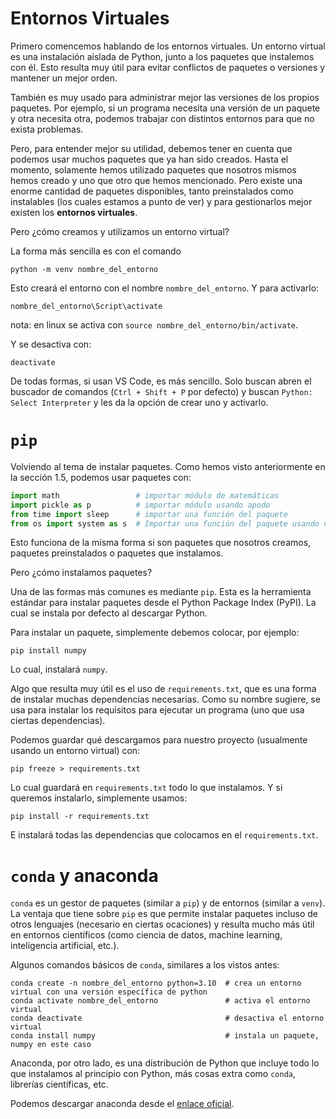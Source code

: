 # Entornos Virtuales

Primero comencemos hablando de los entornos virtuales. Un entorno virtual es una instalación aislada de Python, junto a los paquetes que instalemos con él. Esto resulta muy útil para evitar conflictos de paquetes o versiones y mantener un mejor orden.

También es muy usado para administrar mejor las versiones de los propios paquetes. Por ejemplo, si un programa necesita una versión de un paquete y otra necesita otra, podemos trabajar con distintos entornos para que no exista problemas.

Pero, para entender mejor su utilidad, debemos tener en cuenta que podemos usar muchos paquetes que ya han sido creados. Hasta el momento, solamente hemos utilizado paquetes que nosotros mismos hemos creado y uno que otro que hemos mencionado. Pero existe una enorme cantidad de paquetes disponibles, tanto preinstalados como instalables (los cuales estamos a punto de ver) y para gestionarlos mejor existen los **entornos virtuales**.

Pero ¿cómo creamos y utilizamos un entorno virtual?

La forma más sencilla es con el comando 
```shell
python -m venv nombre_del_entorno
```
Esto creará el entorno con el nombre `nombre_del_entorno`. Y para activarlo:
```shell
nombre_del_entorno\Script\activate
```
nota: en linux se activa con `source nombre_del_entorno/bin/activate`.

Y se desactiva con:
```shell
deactivate
```

De todas formas, si usan VS Code, es más sencillo. Solo buscan abren el buscador de comandos (`Ctrl + Shift + P` por defecto) y buscan `Python: Select Interpreter` y les da la opción de crear uno y activarlo.


# `pip`

Volviendo al tema de instalar paquetes. Como hemos visto anteriormente en la sección 1.5, podemos usar paquetes con:
```python 
import math                 # importar módulo de matemáticas
import pickle as p          # importar módulo usando apodo
from time import sleep      # importar una función del paquete
from os import system as s  # Importar una función del paquete usando un apodo
```

Esto funciona de la misma forma si son paquetes que nosotros creamos, paquetes preinstalados o paquetes que instalamos.

Pero ¿cómo instalamos paquetes?

Una de las formas más comunes es mediante `pip`. Esta es la herramienta estándar para instalar paquetes desde el Python Package Index (PyPI). La cual se instala por defecto al descargar Python.

Para instalar un paquete, simplemente debemos colocar, por ejemplo:
```shell
pip install numpy
```

Lo cual, instalará `numpy`.

Algo que resulta muy útil es el uso de `requirements.txt`, que es una forma de instalar muchas dependencias necesarias. Como su nombre sugiere, se usa para instalar los requisitos para ejecutar un programa (uno que usa ciertas dependencias).

Podemos guardar qué descargamos para nuestro proyecto (usualmente usando un entorno virtual) con:
```shell
pip freeze > requirements.txt
```
Lo cual guardará en `requirements.txt` todo lo que instalamos. Y si queremos instalarlo, simplemente usamos:
```shell
pip install -r requirements.txt
```
E instalará todas las dependencias que colocamos en el `requirements.txt`.


# `conda` y anaconda

`conda` es un gestor de paquetes (similar a `pip`) y de entornos (similar a `venv`). La ventaja que tiene sobre `pip` es que permite instalar paquetes incluso de otros lenguajes (necesario en ciertas ocaciones) y resulta mucho más útil en entornos científicos (como ciencia de datos, machine learning, inteligencia artificial, etc.).

Algunos comandos básicos de `conda`, similares a los vistos antes:
```shell
conda create -n nombre_del_entorno python=3.10  # crea un entorno virtual con una versión específica de python
conda activate nombre_del_entorno               # activa el entorno virtual
conda deactivate                                # desactiva el entorno virtual
conda install numpy                             # instala un paquete, numpy en este caso
```

Anaconda, por otro lado, es una distribución de Python que incluye todo lo que instalamos al principio con Python, más cosas extra como `conda`, librerías científicas, etc.

Podemos descargar anaconda desde el [enlace oficial](https://www.anaconda.com/download/success).